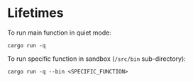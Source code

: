 # Lifetimes

To run main function in quiet mode:

```
cargo run -q
```

To run specific function in sandbox (`/src/bin` sub-directory):

```
cargo run -q --bin <SPECIFIC_FUNCTION>
```

